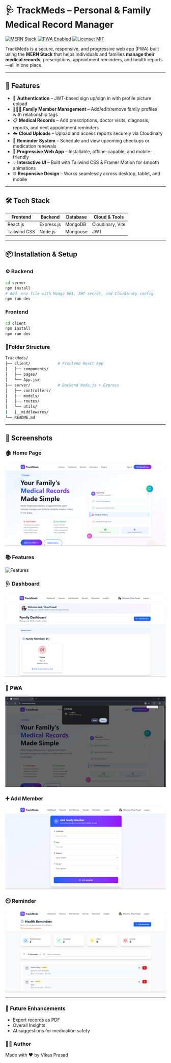 # 🩺 TrackMeds – Personal & Family Medical Record Manager

[![MERN Stack](https://img.shields.io/badge/Stack-MERN-informational?style=flat-square&logo=mongodb&logoColor=white&color=4db33d)]()
[![PWA Enabled](https://img.shields.io/badge/PWA-Yes-blueviolet?style=flat-square&logo=pwa&logoColor=white)]()
[![License: MIT](https://img.shields.io/badge/License-MIT-yellow.svg?style=flat-square)](LICENSE)

TrackMeds is a secure, responsive, and progressive web app (PWA) built using the **MERN Stack** that helps individuals and families **manage their medical records**, prescriptions, appointment reminders, and health reports—all in one place.

---

## 🚀 Features

- 🔐 **Authentication** – JWT-based sign up/sign in with profile picture upload
- 👨‍👩‍👧 **Family Member Management** – Add/edit/remove family profiles with relationship tags
- 📋 **Medical Records** – Add prescriptions, doctor visits, diagnosis, reports, and next appointment reminders
- ☁️ **Cloud Uploads** – Upload and access reports securely via Cloudinary
- 🔔 **Reminder System** – Schedule and view upcoming checkups or medication renewals
- 📱 **Progressive Web App** – Installable, offline-capable, and mobile-friendly
- 💡 **Interactive UI** – Built with Tailwind CSS & Framer Motion for smooth animations
- 🌐 **Responsive Design** – Works seamlessly across desktop, tablet, and mobile

---

## 🛠️ Tech Stack

| Frontend  | Backend      | Database | Cloud & Tools       |
|-----------|--------------|----------|---------------------|
| React.js  | Express.js   | MongoDB  | Cloudinary, Vite    |
| Tailwind CSS | Node.js  | Mongoose | JWT  |

---

## 📦 Installation & Setup

### ⚙️ Backend

```bash
cd server
npm install
# Add .env file with Mongo URI, JWT secret, and Cloudinary config
npm run dev
```
### Frontend
```bash
cd client
npm install
npm run dev
```
### 📂Folder Structure
```bash
TrackMeds/
├── client/            # Frontend React App
│   ├── components/
│   ├── pages/
│   └── App.jsx
├── server/            # Backend Node.js + Express
│   ├── controllers/
│   ├── models/
│   ├── routes/
│   └── utils/
|   |__middlewares/
└── README.md
```

---

## 📸 Screenshots

### 🏠 Home Page  
![Home Page](./client/src/assets/hero.png)

### 📚 Features 
![Features](./client/src/assets/feature.png)

### 🩺 Dashboard 
![Dashboard](./client/src/assets/dashboard.png)

### 📶 PWA  
![PWA](./client/src/assets/pwa.png)

### ➕ Add Member
![AddMember](./client/src/assets/addmember.png)

### ⏲️ Reminder
![Reminder](./client/src/assets/reminder.png)

---
### 🌟 Future Enhancements
- Export records as PDF
- Overall Insights 
- AI suggestions for medication safety

### 🙋‍♂️ Author
Made with ❤️ by Vikas Prasad



